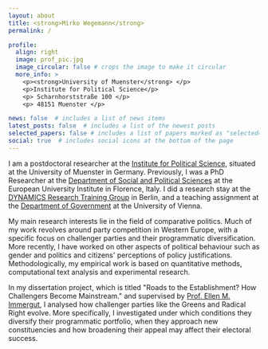 ```yaml
---
layout: about
title: <strong>Mirko Wegemann</strong>
permalink: /

profile:
  align: right
  image: prof_pic.jpg
  image_circular: false # crops the image to make it circular
  more_info: >
    <p><strong>University of Muenster</strong> </p>
    <p>Institute for Political Science</p>
    <p> Scharnhorststraße 100 </p>
    <p> 48151 Muenster </p>

news: false  # includes a list of news items
latest_posts: false  # includes a list of the newest posts
selected_papers: false # includes a list of papers marked as "selected={true}"
social: true  # includes social icons at the bottom of the page
---
```

<p> I am a postdoctoral researcher at the <a href="https://www.uni-muenster.de/IfPol/">Institute for Political Science</a>, situated at the University of Muenster in Germany. Previously, I was a PhD Researcher at the <a href="https://www.eui.eu/en/academic-units/political-and-social-sciences">Department of Social and Political Sciences</a> at the European University Institute in Florence, Italy. I did a research stay at the <a href="https://www.sowi.hu-berlin.de/en/dynamics">DYNAMICS Research Training Group</a> in Berlin, and a teaching assignment at the <a href="https://staatswissenschaft.univie.ac.at/en/">Department of Government</a> at the University of Vienna. </p>
<p>My main research interests lie in the field of comparative politics. Much of my work revolves around party competition in Western Europe, with a specific focus on challenger parties and their programmatic diversification. More recently, I have worked on other aspects of political behaviour such as gender and politics and citizens' perceptions of policy justifications. Methodologically, my empirical work is based on quantitative methods, computational text analysis and experimental research. </p>
<p>In my dissertation project, which is titled "Roads to the Establishment? How Challengers Become Mainstream." and supervised by <a href="https://www.eui.eu/people?id=ellen-margaretha-immergut">Prof. Ellen M. Immergut</a>, I analysed how challenger parties like the Greens and Radical Right evolve. More specifically, I investigated under which conditions they diversify their programmatic portfolio, when they approach new constituencies and how broadening their appeal may affect their electoral success. </p>
